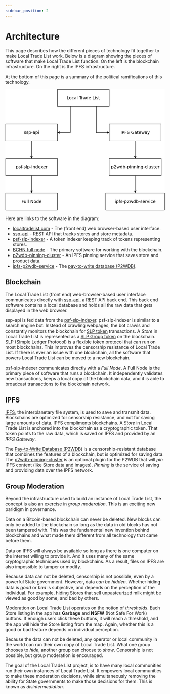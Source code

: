 ```yaml
---
sidebar_position: 2
---
```


# Architecture

This page describes how the different pieces of technology fit together to make Local Trade List work. Below is a diagram showing the pieces of software that make Local Trade List function. On the left is the blockchain infrastructure. On the right is the IPFS infrastructure.

At the bottom of this page is a summary of the political ramifications of this technology.

![Dependency Architecture](architecture01.png)

Here are links to the software in the diagram:

- [localtradelist.com](https://github.com/christroutner/localtradelist.com) - The (front end) web browser-based user interface.
- [ssp-api](https://github.com/Permissionless-Software-Foundation/ssp-api) - REST API that tracks stores and store metadata.
- [psf-slp-indexer](https://github.com/Permissionless-Software-Foundation/psf-slp-indexer) - A token indexer keeping track of tokens representing stores.
- [BCHN full node](https://github.com/Permissionless-Software-Foundation/docker-bchn) - The primary software for working with the blockchain.
- [p2wdb-pinning-cluster](https://github.com/Permissionless-Software-Foundation/p2wdb-pinning-service) - An IPFS pinning service that saves store and product data.
- [ipfs-p2wdb-service](https://github.com/Permissionless-Software-Foundation/ipfs-p2wdb-service) - The [pay-to-write database (P2WDB)](https://p2wdb.com).

## Blockchain

The Local Trade List (front end) web-browser-based user interface communicates directly with [ssp-api](https://github.com/Permissionless-Software-Foundation/ssp-api), a REST API back end. This back end software contains a local database and holds all the raw data that gets displayed in the web browser.

ssp-api is fed data from the [psf-slp-indexer](https://github.com/Permissionless-Software-Foundation/psf-slp-indexer). psf-slp-indexer is similar to a search engine bot. Instead of crawling webpages, the bot crawls and constantly monitors the blockchain for [SLP token](https://github.com/simpleledger/slp-specifications/blob/master/slp-token-type-1.md) transactions. A *Store* in Local Trade List is represented as a [SLP Group token](https://github.com/simpleledger/slp-specifications/blob/master/slp-nft-1.md) on the blockchain. SLP (Simple Ledger Protocol) is a flexible token protocol that can run on most blockchains. This improves the censorship resistance of Local Trade List. If there is ever an issue with one blockchain, all the software that powers Local Trade List can be moved to a new blockchain.

psf-slp-indexer communicates directly with a *Full Node*. A Full Node is the primary piece of software that runs a blockchain. It independently validates new transactions, keeps a local copy of the blockchain data, and it is able to broadcast transactions to the blockchain network.

## IPFS

[IPFS](https://ipfs.io), the interplanetary file system, is used to save and transmit data. Blockchains are optimized for censorship resistance, and not for saving large amounts of data. IPFS compliments blockchains. A *Store* in Local Trade List is anchored into the blockchain as a cryptographic token. That token points to the raw data, which is saved on IPFS and provided by an *IPFS Gateway*.

The [Pay-to-Write Database (P2WDB)](https://p2wdb.com) is a censorship-resistant database that combines the features of a blockchain, but is optimized for saving data. The [p2wdb-pinning-cluster](https://github.com/Permissionless-Software-Foundation/p2wdb-pinning-service) is an optional plugin for the P2WDB that will *pin* IPFS content (like Store data and images). *Pinning* is the service of saving and providing data over the IPFS network.

## Group Moderation

Beyond the infrastructure used to build an instance of Local Trade List, the concept is also an exercise in *group moderation*. This is an exciting new paridigm in governance.

Data on a Bitcoin-based blockchain can never be deleted. New blocks can only be added to the blockchain so long as the data in old blocks has not been tampered with. This was the fundamental new invention behind blockchains and what made them different from all technology that came before them.

Data on IPFS will always be available so long as there is one computer on the internet willing to provide it. And it uses many of the same cryptographic techniques used by blockchains. As a result, files on IPFS are also impossible to tamper or modify.

Because data can not be deleted, censorship is not possible, even by a powerful State government. However, data *can be hidden*. Whether hiding data is *good* or *bad* is subjective, and depends on the perception of the individual. For example, hiding Stores that sell unpasteurized milk might be viewed as good by some, and bad by others.

Moderation on Local Trade List operates on the notion of *thresholds*. Each Store listing in the app has **Garbage** and **NSFW** (Not Safe For Work) buttons. If enough users click these buttons, it will reach a threshold, and the app will hide the Store listing from the map. Again, whether this is a good or bad feature depends on individual perception.

Because the data can not be deleted, any operator or local community in the world can run their own copy of Local Trade List. What one group chooses to *hide*, another group can choose to *show*. Censorship is not possible, but group moderation is encouraged.

The goal of the Local Trade List project, is to have many local communities run their own instances of Local Trade List. It empowers local communities to make these moderation decisions, while simultaneously removing the ability for State governments to make those decisions for them. This is known as *disintermediation*.
